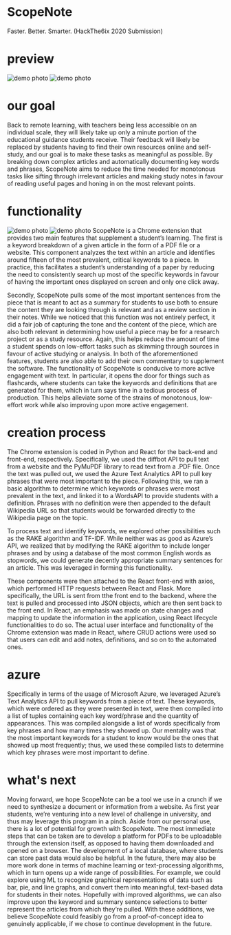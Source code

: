 # ScopeNote
Faster. Better. Smarter.
(HackThe6ix 2020 Submission)

# preview 

![demo photo](2.png)
![demo photo](1.png)

# our goal 

Back to remote learning, with teachers being less accessible on an individual scale, they will likely take up only a minute portion of the educational guidance students receive. Their feedback will likely be replaced by students having to find their own resources online and self-study, and our goal is to make these tasks as meaningful as possible. By breaking down complex articles and automatically documenting key words and phrases, ScopeNote aims to reduce the time needed for monotonous tasks like sifting through irrelevant articles and making study notes in favour of reading useful pages and honing in on the most relevant points.

# functionality

![demo photo](3.png)
![demo photo](4.png)
ScopeNote is a Chrome extension that provides two main features that supplement a student’s learning. The first is a keyword breakdown of a given article in the form of a PDF file or a website. This component analyzes the text within an article and identifies around fifteen of the most prevalent, critical keywords to a piece. In practice, this facilitates a student’s understanding of a paper by reducing the need to consistently search up most of the specific keywords in favour of having the important ones displayed on screen and only one click away.

Secondly, ScopeNote pulls some of the most important sentences from the piece that is meant to act as a summary for students to use both to ensure the content they are looking through is relevant and as a review section in their notes. While we noticed that this function was not entirely perfect, it did a fair job of capturing the tone and the content of the piece, which are also both relevant in determining how useful a piece may be for a research project or as a study resource. Again, this helps reduce the amount of time a student spends on low-effort tasks such as skimming through sources in favour of active studying or analysis. In both of the aforementioned features, students are also able to add their own commentary to supplement the software.
The functionality of ScopeNote is conducive to more active engagement with text. In particular, it opens the door for things such as flashcards, where students can take the keywords and definitions that are generated for them, which in turn says time in a tedious process of production. This helps alleviate some of the strains of monotonous, low-effort work while also improving upon more active engagement.

# creation process

The Chrome extension is coded in Python and React for the back-end and front-end, respectively. Specifically, we used the diffbot API to pull text from a website and the PyMuPDF library to read text from a .PDF file. Once the text was pulled out, we used the Azure Text Analytics API to pull key phrases that were most important to the piece. Following this, we ran a basic algorithm to determine which keywords or phrases were most prevalent in the text, and linked it to a WordsAPI to provide students with a definition. Phrases with no definition were then appended to the default Wikipedia URL so that students would be forwarded directly to the Wikipedia page on the topic. 

To process text and identify keywords, we explored other possibilities such as the RAKE algorithm and TF-IDF. While neither was as good as Azure’s API, we realized that by modifying the RAKE algorithm to include longer phrases and by using a database of the most common English words as stopwords, we could generate decently appropriate summary sentences for an article. This was leveraged in forming this functionality.

These components were then attached to the React front-end with axios, which performed HTTP requests between React and Flask. More specifically, the URL is sent from tthe front end to the backend, where the text is pulled and processed into JSON objects, which are then sent back to the front end. In React, an emphasis was made on state changes and mapping to update the information in the application, using React lifecycle functionalities to do so. The actual user interface and functionality of the Chrome extension was made in React, where CRUD actions were used so that users can edit and add notes, definitions, and so on to the automated ones.

# azure

Specifically in terms of the usage of Microsoft Azure, we leveraged Azure’s Text Analytics API to pull keywords from a piece of text. These keywords, which were ordered as they were presented in text, were then compiled into a list of tuples containing each key word/phrase and the quantity of appearances. This was compiled alongside a list of words specifically from key phrases and how many times they showed up. Our mentality was that the most important keywords for a student to know would be the ones that showed up most frequently; thus, we used these compiled lists to determine which key phrases were most important to define.

# what's next

Moving forward, we hope ScopeNote can be a tool we use in a crunch if we need to synthesize a document or information from a website. As first year students, we’re venturing into a new level of challenge in university, and thus may leverage this program in a pinch. Aside from our personal use, there is a lot of potential for growth with ScopeNote. The most immediate steps that can be taken are to develop a platform for PDFs to be uploadable through the extension itself, as opposed to having them downloaded and opened on a browser. The development of a local database, where students can store past data would also be helpful. In the future, there may also be more work done in terms of machine learning or text-processing algorithms, which in turn opens up a wide range of possibilities. For example, we could explore using ML to recognize graphical representations of data such as bar, pie, and line graphs, and convert them into meaningful, text-based data for students in their notes. Hopefully with improved algorithms, we can also improve upon the keyword and summary sentence selections to better represent the articles from which they’re pulled. With these additions, we believe ScopeNote could feasibly go from a proof-of-concept idea to genuinely applicable, if we chose to continue development in the future.
